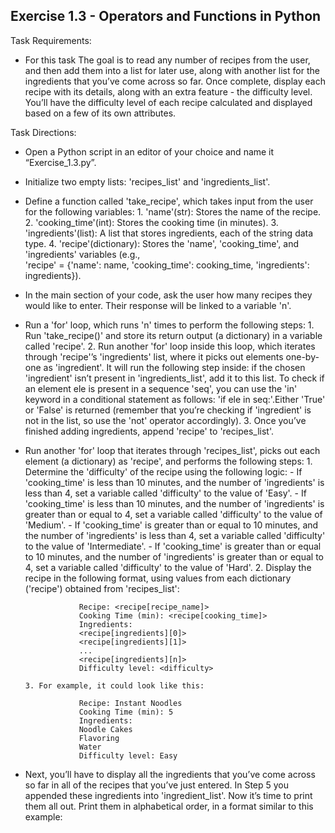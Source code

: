 ## Exercise 1.3 - Operators and Functions in Python

Task Requirements:
  - For this task The goal is to read any number of recipes from the user, and then add them into a list for later use, along with another list for the ingredients that you’ve come across so far. Once complete, display each recipe with its details, along with an extra feature - the difficulty level. You’ll have the difficulty level of each recipe calculated and displayed based on a few of its own attributes.


Task Directions:
  - Open a Python script in an editor of your choice and name it “Exercise_1.3.py”.

  - Initialize two empty lists: 'recipes_list' and 'ingredients_list'.

  - Define a function called 'take_recipe', which takes input from the user for the following variables:
        1. 'name'(str): Stores the name of the recipe.
        2. 'cooking_time'(int): Stores the cooking time (in minutes).
        3. 'ingredients'(list): A list that stores ingredients, each of the string data type.
        4. 'recipe'(dictionary): Stores the 'name', 'cooking_time', and 'ingredients' variables (e.g.,    
           'recipe' = {'name': name, 'cooking_time': cooking_time, 'ingredients': ingredients}).

  - In the main section of your code, ask the user how many recipes they would like to enter. Their response will be linked to a variable 'n'. 

  - Run a 'for' loop, which runs 'n' times to perform the following steps:
        1. Run 'take_recipe()' and store its return output (a dictionary) in a variable called 'recipe'.
        2. Run another 'for' loop inside this loop, which iterates through 'recipe'’s 'ingredients' list, where 
           it picks out elements one-by-one as 'ingredient'. It will run the following step inside: if the 
           chosen 'ingredient' isn’t present in 'ingredients_list', add it to this list. To check if an 
           element ele is present in a sequence 'seq', you can use the 'in' keyword in a conditional statement 
           as follows: 'if ele in seq:'.Either 'True' or 'False' is returned (remember that you’re checking if 
           'ingredient' is not in the list, so use the 'not' operator accordingly).
        3. Once you’ve finished adding ingredients, append 'recipe' to 'recipes_list'.

  - Run another 'for' loop that iterates through 'recipes_list', picks out each element (a dictionary) as 'recipe', and performs the following steps:
        1. Determine the 'difficulty' of the recipe using the following logic: 
              - If 'cooking_time' is less than 10 minutes, and the number of 'ingredients' is less than 4, 
                set a variable called 'difficulty' to the value of 'Easy'.
              - If 'cooking_time' is less than 10 minutes, and the number of 'ingredients' is greater than 
                or equal to 4, set a variable called 'difficulty' to the value of 'Medium'.
              - If 'cooking_time' is greater than or equal to 10 minutes, and the number of 'ingredients' 
                is less than 4, set a variable called 'difficulty' to the value of 'Intermediate'.
              - If 'cooking_time' is greater than or equal to 10 minutes, and the number of 'ingredients' 
                is greater than or equal to 4, set a variable called 'difficulty' to the value of 'Hard'.
        2. Display the recipe in the following format, using values from each dictionary ('recipe') 
           obtained from 'recipes_list':

                    Recipe: <recipe[recipe_name]>
                    Cooking Time (min): <recipe[cooking_time]>
                    Ingredients: 
                    <recipe[ingredients][0]>
                    <recipe[ingredients][1]>
                    ...
                    <recipe[ingredients][n]>
                    Difficulty level: <difficulty>

        3. For example, it could look like this:

                    Recipe: Instant Noodles
                    Cooking Time (min): 5
                    Ingredients: 
                    Noodle Cakes
                    Flavoring
                    Water
                    Difficulty level: Easy

  - Next, you’ll have to display all the ingredients that you’ve come across so far in all of the recipes that you’ve just entered. In Step 5 you appended these ingredients into 'ingredient_list'. Now it’s time to print them all out. Print them in alphabetical order, in a format similar to this example: